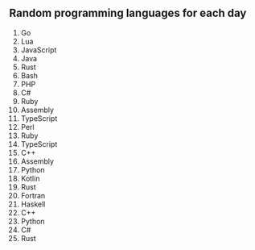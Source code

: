 ## Random programming languages for each day

1. Go
2. Lua
3. JavaScript
4. Java
5. Rust
6. Bash
7. PHP
8. C#
9. Ruby
10. Assembly
11. TypeScript
12. Perl
13. Ruby
14. TypeScript
15. C++
16. Assembly
17. Python
18. Kotlin
19. Rust
20. Fortran
21. Haskell
22. C++
23. Python
24. C#
25. Rust